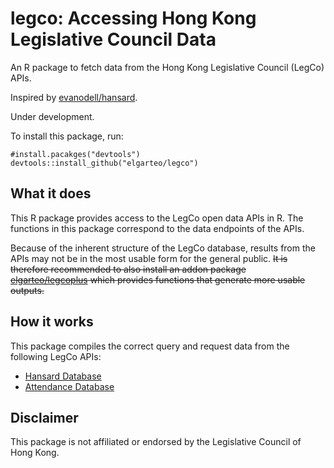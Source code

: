 # legco: Accessing Hong Kong Legislative Council Data
An R package to fetch data from the Hong Kong Legislative Council (LegCo) APIs. 

Inspired by [evanodell/hansard](https://github.com/evanodell/hansard).

Under development.

To install this package, run:
```
#install.pacakges("devtools")
devtools::install_github("elgarteo/legco")
```

## What it does
This R package provides access to the LegCo open data APIs in R. The functions in this package 
correspond to the data endpoints of the APIs.

Because of the inherent structure of the LegCo database, results from the APIs may not be in 
the most usable form for the general public. ~~It is therefore recommended to also install an
addon package [elgarteo/legcoplus]() which provides functions that generate more usable outputs.~~

## How it works
This package compiles the correct query and request data from the following LegCo APIs:
* [Hansard Database](https://www.legco.gov.hk/odata/english/hansard-db.html)
* [Attendance Database](https://www.legco.gov.hk/odata/english/attendance-db.html)

## Disclaimer
This package is not affiliated or endorsed by the Legislative Council of Hong Kong.

